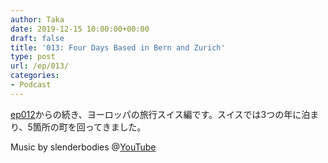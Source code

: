 ```yaml
---
author: Taka
date: 2019-12-15 10:00:00+00:00
draft: false
title: '013: Four Days Based in Bern and Zurich'
type: post
url: /ep/013/
categories:
- Podcast
---
```





[ep012](http://potakast.fm/ep/012/)からの続き、ヨーロッパの旅行スイス編です。スイスでは3つの年に泊まり、5箇所の町を回ってきました。







Music by slenderbodies @[YouTube](https://www.youtube.com/channel/UCDRGxJ2e4K9eyncdXbFcYhw)



